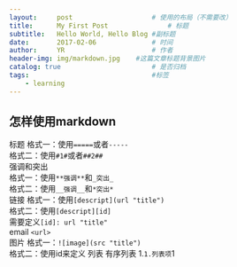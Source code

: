 ```yaml
---
layout:     post                    # 使用的布局（不需要改）
title:      My First Post               # 标题 
subtitle:   Hello World, Hello Blog #副标题
date:       2017-02-06              # 时间
author:     YR                      # 作者
header-img: img/markdown.jpg    #这篇文章标题背景图片
catalog: true                       # 是否归档
tags:                               #标签
    - learning
---
```

 

怎样使用markdown
---------------
标题
  格式一：使用``=====``或者``-----``  
  格式二：使用``#1#``或者``##2##``  
强调和突出  
  格式一：使用``**强调**``和``_突出_``  
  格式二：使用``__强调__``和``*突出*``  
链接
  格式一：使用``[descript](url "title")``  
  格式二：使用``[descript][id]``  
    需要定义``[id]: url "title"``  
email
  ``<url>``  
图片
  格式一：``![image](src "title")``  
  格式二：使用id来定义
列表
  有序列表
    1.``1.列表项``1
